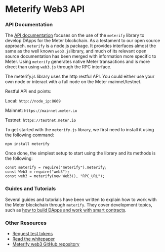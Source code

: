 # Meterify Web3 API

### **API Documentation**

The [API documentation](meterify-api-documentation/) focuses on the use of the `meterify` library to develop DApps for the Meter blockchain. As a testament to our open source approach. `meterify` is a node.js package.  It provides interfaces almost the same as the well known `web3.js`library, and much of its relevant open source documentation has been merged with information more specific to Meter.  Using `meterify` generates native Meter transactions and is more direct than using `web3.js` through the RPC interface. &#x20;

The meterify.js library uses the http restful API.  You could either use your own node or interact with a full node on the Meter mainnet/testnet. &#x20;

Restful API end points:

Local: `http://node_ip:8669`

Mainnet: `https://mainnet.meter.io`

Testnet: `https://testnet.meter.io`

To get started with the `meterify.js` library, we first need to install it using the following command:

```
npm install meterify
```

Once done, the simplest setup to start using the library and its methods is the following:

```
const meterify = require("meterify").meterify;
const Web3 = require("web3");
const web3 = meterify(new Web3(), "RPC_URL");
```

### Guides and Tutorials <a href="#guides-and-tutorials" id="guides-and-tutorials"></a>

Several guides and tutorials have been written to explain how to work with the Meter blockchain through `meterify`. They cover development topics, such as [how to build DApps and work with smart contracts](meter-dapp-tutorials.md).

### Other Resources <a href="#other-resources" id="other-resources"></a>

* [Request test tokens](http://faucet-warringstakes.meter.io)
* [Read the whitepaper](https://docsend.com/view/6gebiph)
* [Meterify web3 GitHub repository](https://github.com/meterio/meterify)
